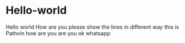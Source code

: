# Hello-world
Hello world
How are you
please show the lines in different way
this is Pathvin
how are you
are you ok
whatsapp
